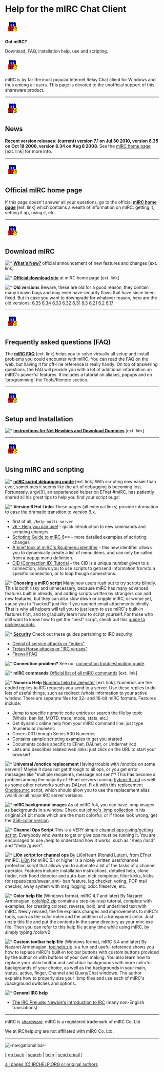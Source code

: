 # Help for the mIRC Chat Client

![*](icon1.gif)

**Got mIRC?**

Download, FAQ, installation help, use and scripting.

![*](icon1.gif)

mIRC is by far the most popular Internet Relay Chat client for Windows and
thus among all users. This page is devoted to the unofficial support of this
shareware product.

* * *

![*](icon1.gif)

## News

**Recent version releases: (current) version 7.1 on Jul 30 2010, version 6.35 on Oct 18 2008, version 6.34 on Aug 8 2008**. See the [mIRC home page](http://www.mirc.com) [ext. link] for more info. 

* * *

![*](icon1.gif)

## Official mIRC home page

If this page doesn't answer all your questions, go to the official **[mIRC
home page](http://www.mirc.com/)** [ext. link] which contains a wealth of
information on mIRC: getting it, setting it up, using it, etc.

* * *

![*](icon1.gif)

## Download mIRC

![*](/irchelp/Pix/redball.gif) **[What's
New?](http://www.mirc.com/news.html)** official announcement of new features
and changes [ext. link]

![*](/irchelp/Pix/redball.gif) **[Official download
site](http://www.mirc.com/get.html)** at mIRC home page [ext. link]

![*](/irchelp/Pix/redball.gif) **Old versions** Beware, these are old for a
good reason, they contain many known bugs and may even have security flaws
that have since been fixed. But in case you want to downgrade for whatever
reason, here are the old versions: [6.35](old/mirc635.exe)
[6.34](old/mirc634.exe) [6.33](old/mirc633.exe) [6.32](old/mirc632.exe)
[6.31](old/mirc631.exe) [6.3](old/mirc63.exe) [6.21](old/mirc621.exe)
[6.2](old/mirc62.exe) [6.17](old/mirc617.exe)

* * *

![*](icon1.gif)

## Frequently asked questions (FAQ)

The **[mIRC FAQ](http://www.mirc.com/faq.html)** [ext. link] helps you to
solve virtually all setup and install problems you could encounter with mIRC.
You can read the FAQ on the web, but having it for off-line reference is
really handy. On top of answering questions, the FAQ will provide you with a
lot of additional information on mIRC's powerful features. It includes a
tutorial on aliases, popups and on 'programming' the Tools/Remote section.

* * *

![*](icon1.gif)

## Setup and Installation

![*](/irchelp/Pix/redball.gif) **[Instructions for Net Newbies and Download
Dummies](http://www.mirc.com/install.html)** [ext. link]

* * *

![*](icon1.gif)

## Using mIRC and scripting

![*](/irchelp/Pix/redball.gif) **[mIRC script debugging
guide](http://kthx.net/ftb/)** [ext. link]     With scripting now easier than
ever, sometimes it seems like the art of debugging is becoming lost.
Fortunately, argv[0], an experienced helper on EFnet #mIRC, has patiently
shared all his great tips to help you find your script bugs!

![*](/irchelp/Pix/redball.gif) **Version 6 Hot Links**     These pages (all
external links) provide information to ease the dramatic transition to version
6.x.

  * first of all, `/help multi-server`
  * [v6 - Help you can use!](http://mirc.stealth.net/v6Tips.html) - quick introduction to new commands and scripting changes 
  * [Scripting Guide to mIRC 6](http://mirc.stealth.net/multi-FAQ.html)** - more detailed examples of scripting changes 
  * [A brief look at mIRC's $submenu identifier](http://www.mishscript.de/help/submenu.htm) - this new identifier allows you to dynamically create a list of menu items, and can only be called from a popup menu definition. 
  * [CID (Connection ID) Tutorial](http://mirc.codedreamers.com/Tutorials/CID.htm) - the CID is a unique number given to a connection, allows you to use scripts to get/send information from/to a specific connection, or to loop though connections. 

![*](/irchelp/Pix/redball.gif) **[Choosing a mIRC script](bestscript.htm)**
Many new users rush out to try scripts blindly. This is both risky and
unnecessary, because mIRC has many advanced features built in already, and
adding scripts written by strangers can add new features, but they can also
slow down or cripple mIRC, or worse yet, cause you to "hacked" just like if
you opened email attachments blindly. That is why all helpers will tell you to
just learn to use mIRC's built-in features first, and to gradually learn how
to script yourself. For those who still want to know how to get the "best"
script, check out this [guide to picking scripts](bestscript.htm).

![*](/irchelp/Pix/redball.gif) **[Security](/irchelp/security/)**     Check
out these guides pertaining to IRC security:

  * [Denial of service attacks or "nukes"](/irchelp/nuke/)
  * [Trojan Horse attacks or "IRC viruses"](/irchelp/security/trojan.html)
  * [Firewall FAQ](../security/fwfaq.html)

![*](/irchelp/Pix/redball.gif) **Connection problem?**     See our [connection
troubleshooting guide](/irchelp/networks/connectprob.html).

![*](/irchelp/Pix/redball.gif) **mIRC commands**     [Official list of all
mIRC commands](http://www.mirc.com/cmds.html) [ext. link]

![*](/irchelp/Pix/redball.gif) **Numeric Help**     [Numeric help by
Jeepster](http://mirc.stealth.net/download/) [ext. link]. Numerics are the
coded replies to IRC requests you send to a server. Use these replies to do
lots of useful things, such as redirect /whois information to your active
window. There are separate files for 32- and 16-bit mIRC formats. Features
include:

  * Jump to specific numeric code entries or search the file by topic (Whois, ban list, MOTD, trace, mode, stats, etc.) 
  * Get dynamic online help from your mIRC command line: just type /numeric <number> or /numeric <keyword>
  * Covers 001 through Series 500 Numerics 
  * Contains sample scripting examples to get you started 
  * Documents codes specific to EFnet, DALnet, or Undernet ircd 
  * Lists and describes related web links: just click on the URL to start your browser! 

![*](/irchelp/Pix/redball.gif) **Universal /onotice replacement**      Having
trouble with /onotice on some servers? Maybe it does not get through to all
ops, or you get error messages like "multiple recipients, message not sent"?
This has become a problem among the majority of EFnet servers running
[hybrid-6 ircd](/irchelp/ircd/hybrid6.html) as well as some other networks
such as DALnet. Fix it with this replacement [Onotice.mrc](Onotice.mrc)
script, which should allow you to use the replacement alias /wall6 on all
major IRC server versions.

![*](/irchelp/Pix/redball.gif) **mIRC background images**     As of mIRC 5.4,
you can have .bmp images as backgrounds in a window. Check out [johno's .bmp
collection](bmps.zip) in his original 24 bit mode which are the most colorful,
or if those look wrong, get the [256-color version](bmps256.zip).

![*](/irchelp/Pix/redball.gif) **Channel Ops Script**     This is a VERY
simple [channel ops giving/getting script](chan_op.mrc). Everybody who wants
to get or give ops must be running it. You are encouraged to use /help to
understand how it works, such as "/help /load" and "/help /guser".

![*](/irchelp/Pix/redball.gif) **Li0n script for channel ops**      By
Li0nHeart (Ronald Luten), from EFnet #mIRC. [Li0n](Li0n33.zip) for mIRC 5.1 or
higher is a nicely written user/channel protection script that allows you to
automate a lot of the tasks of a channel operator. Features include:
installation instructions, detailed help, clone finder, nick flood detector
and auto-ban, nick completer, filter kicks, kicks for repeat/caps/swear, anti-
ban feature, lag checker, voting, POP mail checker, away system with msg
logging, xdcc fileserve, etc.

![*](/irchelp/Pix/redball.gif) **Color help file** (Windows format, mIRC 4.7
and later)     By Nazaret Armenagian. [colohlp2.zip](colohlp2.zip) contains a
step-by-step tutorial, complete with examples, for creating colored, reverse,
bold, and underlined text with mIRC. Newly revised, the file explains changes
and improvements to mIRC's tools, such as the color index and the addition of
a transparent color. Just unzip this file and put the contents in the same
directory as your mirc.exe file. Then you can refer to this help file at any
time while using mIRC, by simply typing /colorv2

![*](/irchelp/Pix/redball.gif) **Custom toolbar help file** (Windows format,
mIRC 5.4 and later)     By Nazaret Armenagian. [toolhelp.zip](toolhelp.zip) is
a fun and useful reference shows you how to replace mIRC's built-in toolbar
buttons with custom buttons provided by the author or with buttons of your own
making. You also learn how to replace your plain toolbar and switchbar
backgrounds with more colorful backgrounds of your choice, as well as the
backgrounds in your main, status, active, finger, Channel and Query/Chat
windows. The author explains how to properly size your .bmp files and use each
of mIRC's /background switches and options.

![*](/irchelp/Pix/redball.gif) **General IRC help**

* [ The IRC Prelude: Newbie's Introduction to IRC](/irchelp/new2irc.html) (many non-English translations). 

* * *

mIRC is [shareware](/irchelp/misc/shareware.html). mIRC is a registered
trademark of mIRC Co. Ltd.

We at IRChelp.org are not affiliated with mIRC Co. Ltd.

* * *

![-navigational bar-](/irchelp/Pix/ihnavbar.gif)

[ [go back](/irchelp/) | [search](/irchelp/search_engine.cgi) |
[help](/irchelp/help.html) | [send email](/irchelp/mail.cgi) ]

[all pages (C) IRCHELP.ORG or original authors](/irchelp/credit.html)

